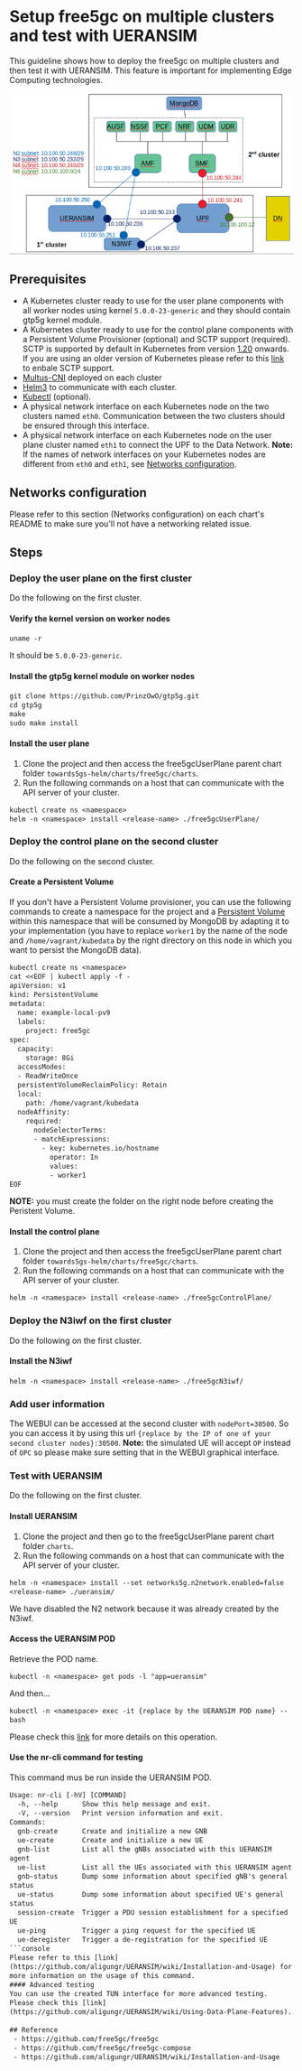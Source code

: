 # Setup free5gc on multiple clusters and test with UERANSIM

This guideline shows how to deploy the free5gc on multiple clusters and then test it with UERANSIM. This feature is important for implementing Edge Computing technologies.

![Architecture](/pictures/Setup-free5gc-on-multiple-clusters-and-test-with-UERANSIM-Architecture.png)



## Prerequisites
 - A Kubernetes cluster ready to use for the user plane components with all worker nodes using kernel `5.0.0-23-generic` and they should contain gtp5g kernel module.
 - A Kubernetes cluster ready to use for the control plane components with a Persistent Volume Provisioner (optional) and SCTP support (required). SCTP is supported by default in Kubernetes from version [1.20](https://kubernetes.io/docs/setup/release/notes/#feature) onwards. If you are using an older version of Kubernetes please refer to this [link](https://v1-19.docs.kubernetes.io/docs/concepts/services-networking/service/#sctp) to enbale SCTP support.
 - [Multus-CNI](https://github.com/intel/multus-cni) deployed on each cluster
 - [Helm3](https://helm.sh/docs/intro/install/) to communicate with each cluster.
 - [Kubectl](https://kubernetes.io/docs/tasks/tools/install-kubectl/) (optional).
 - A physical network interface on each Kubernetes node on the two clusters named `eth0`. Communication between the two clusters should be ensured through this interface.
 - A physical network interface on each Kubernetes node on the user plane cluster named `eth1` to connect the UPF to the Data Network.
**Note:** If the names of network interfaces on your Kubernetes nodes are different from `eth0` and `eth1`, see [Networks configuration](#networks-configuration).

## Networks configuration
Please refer to this section (Networks configuration) on each chart's README to make sure you'll not have a networking related issue.

## Steps

### Deploy the user plane on the first cluster
Do the following on the first cluster.
#### Verify the kernel version on worker nodes
```console
uname -r
```
It should be `5.0.0-23-generic`.
#### Install the gtp5g kernel module on worker nodes
```console
git clone https://github.com/PrinzOwO/gtp5g.git
cd gtp5g
make
sudo make install
```
#### Install the user plane
1. Clone the project and then access the free5gcUserPlane parent chart folder `towards5gs-helm/charts/free5gc/charts`.
2. Run the following commands on a host that can communicate with the API server of your cluster.
```console
kubectl create ns <namespace>
helm -n <namespace> install <release-name> ./free5gcUserPlane/
```

### Deploy the control plane on the second cluster
Do the following on the second cluster.
#### Create a Persistent Volume
If you don't have a Persistent Volume provisioner, you can use the following commands to create a namespace for the project and a [Persistent Volume](https://kubernetes.io/docs/concepts/storage/persistent-volumes/) within this namespace that will be consumed by MongoDB by adapting it to your implementation (you have to replace `worker1` by the name of the node and `/home/vagrant/kubedata` by the right directory on this node in which you want to persist the MongoDB data).
```console
kubectl create ns <namespace>
cat <<EOF | kubectl apply -f -
apiVersion: v1
kind: PersistentVolume
metadata:
  name: example-local-pv9
  labels:
    project: free5gc
spec:
  capacity:
    storage: 8Gi
  accessModes:
  - ReadWriteOnce
  persistentVolumeReclaimPolicy: Retain
  local:
    path: /home/vagrant/kubedata
  nodeAffinity:
    required:
      nodeSelectorTerms:
      - matchExpressions:
        - key: kubernetes.io/hostname
          operator: In
          values:
          - worker1
EOF
```
**NOTE:** you must create the folder on the right node before creating the Peristent Volume.
#### Install the control plane
1. Clone the project and then access the free5gcUserPlane parent chart folder `towards5gs-helm/charts/free5gc/charts`.
2. Run the following commands on a host that can communicate with the API server of your cluster.
```console
helm -n <namespace> install <release-name> ./free5gcControlPlane/
```

### Deploy the N3iwf on the first cluster
Do the following on the first cluster.

#### Install the N3iwf
```console
helm -n <namespace> install <release-name> ./free5gcN3iwf/
```

### Add user information
The WEBUI can be accessed at the second cluster with `nodePort=30500`. So you can access it by using this url `{replace by the IP of one of your second cluster nodes}:30500`.
**Note:** the simulated UE will accept `OP` instead of `OPC` so please make sure setting that in the WEBUI graphical interface.

### Test with UERANSIM
Do the following on the first cluster.
#### Install UERANSIM
1. Clone the project and then go to the free5gcUserPlane parent chart folder `charts`.
2. Run the following commands on a host that can communicate with the API server of your cluster.
```console
helm -n <namespace> install --set networks5g.n2network.enabled=false <release-name> ./ueransim/
```
We have disabled the N2 network because it was already created by the N3iwf.
#### Access the UERANSIM POD
Retrieve the POD name.
```console
kubectl -n <namespace> get pods -l "app=ueransim"
```
And then...
```console
kubectl -n <namespace> exec -it {replace by the UERANSIM POD name} -- bash
```
Please check this [link](https://kubernetes.io/docs/tasks/debug-application-cluster/get-shell-running-container/) for more details on this operation.
#### Use the nr-cli command for testing
This command mus be run inside the UERANSIM POD.
```console
Usage: nr-cli [-hV] [COMMAND]
  -h, --help      Show this help message and exit.
  -V, --version   Print version information and exit.
Commands:
  gnb-create      Create and initialize a new GNB
  ue-create       Create and initialize a new UE
  gnb-list        List all the gNBs associated with this UERANSIM agent
  ue-list         List all the UEs associated with this UERANSIM agent
  gnb-status      Dump some information about specified gNB's general status
  ue-status       Dump some information about specified UE's general status
  session-create  Trigger a PDU session establishment for a specified UE
  ue-ping         Trigger a ping request for the specified UE
  ue-deregister   Trigger a de-registration for the specified UE
```console
Please refer to this [link](https://github.com/aligungr/UERANSIM/wiki/Installation-and-Usage) for more information on the usage of this command.
#### Advanced testing
You can use the created TUN interface for more advanced testing. Please check this [link](https://github.com/aligungr/UERANSIM/wiki/Using-Data-Plane-Features).

## Reference
 - https://github.com/free5gc/free5gc
 - https://github.com/free5gc/free5gc-compose
 - https://github.com/aligungr/UERANSIM/wiki/Installation-and-Usage






